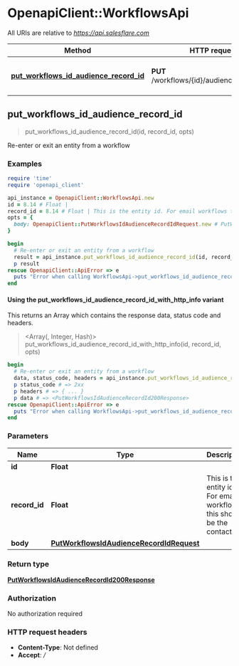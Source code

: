 # OpenapiClient::WorkflowsApi

All URIs are relative to *https://api.salesflare.com*

| Method | HTTP request | Description |
| ------ | ------------ | ----------- |
| [**put_workflows_id_audience_record_id**](WorkflowsApi.md#put_workflows_id_audience_record_id) | **PUT** /workflows/{id}/audience/{record_id} | Re-enter or exit an entity from a workflow |


## put_workflows_id_audience_record_id

> <PutWorkflowsIdAudienceRecordId200Response> put_workflows_id_audience_record_id(id, record_id, opts)

Re-enter or exit an entity from a workflow

### Examples

```ruby
require 'time'
require 'openapi_client'

api_instance = OpenapiClient::WorkflowsApi.new
id = 8.14 # Float | 
record_id = 8.14 # Float | This is the entity id. For email workflows this should be the contact id.
opts = {
  body: OpenapiClient::PutWorkflowsIdAudienceRecordIdRequest.new # PutWorkflowsIdAudienceRecordIdRequest | 
}

begin
  # Re-enter or exit an entity from a workflow
  result = api_instance.put_workflows_id_audience_record_id(id, record_id, opts)
  p result
rescue OpenapiClient::ApiError => e
  puts "Error when calling WorkflowsApi->put_workflows_id_audience_record_id: #{e}"
end
```

#### Using the put_workflows_id_audience_record_id_with_http_info variant

This returns an Array which contains the response data, status code and headers.

> <Array(<PutWorkflowsIdAudienceRecordId200Response>, Integer, Hash)> put_workflows_id_audience_record_id_with_http_info(id, record_id, opts)

```ruby
begin
  # Re-enter or exit an entity from a workflow
  data, status_code, headers = api_instance.put_workflows_id_audience_record_id_with_http_info(id, record_id, opts)
  p status_code # => 2xx
  p headers # => { ... }
  p data # => <PutWorkflowsIdAudienceRecordId200Response>
rescue OpenapiClient::ApiError => e
  puts "Error when calling WorkflowsApi->put_workflows_id_audience_record_id_with_http_info: #{e}"
end
```

### Parameters

| Name | Type | Description | Notes |
| ---- | ---- | ----------- | ----- |
| **id** | **Float** |  |  |
| **record_id** | **Float** | This is the entity id. For email workflows this should be the contact id. |  |
| **body** | [**PutWorkflowsIdAudienceRecordIdRequest**](PutWorkflowsIdAudienceRecordIdRequest.md) |  | [optional] |

### Return type

[**PutWorkflowsIdAudienceRecordId200Response**](PutWorkflowsIdAudienceRecordId200Response.md)

### Authorization

No authorization required

### HTTP request headers

- **Content-Type**: Not defined
- **Accept**: */*

